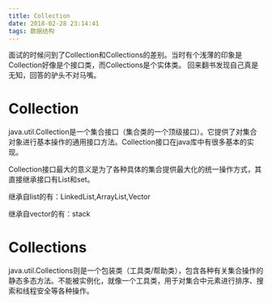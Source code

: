 ```yaml
---
title: Collection
date: 2018-02-28 23:14:41
tags: 数据结构
---
```


面试的时候问到了Collection和Collections的差别。当时有个浅薄的印象是Collection好像是个接口类，而Collections是个实体类。
回来翻书发现自己真是无知，回答的驴头不对马嘴。

# Collection

java.util.Collection是一个集合接口（集合类的一个顶级接口）。它提供了对集合对象进行基本操作的通用接口方法。Collection接口在java库中有很多基本的实现。

Collection接口最大的意义是为了各种具体的集合提供最大化的统一操作方式，其直接继承接口有List和set。

继承自list的有：LinkedList,ArrayList,Vector

继承自vector的有：stack

# Collections

java.util.Collections则是一个包装类（工具类/帮助类），包含各种有关集合操作的静态多态方法。不能被实例化，就像一个工具类，用于对集合中元素进行排序、搜索和线程安全等各种操作。